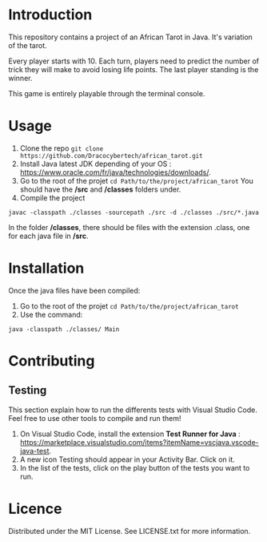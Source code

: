 # Introduction
This repository contains a project of an African Tarot in Java. It's variation of the tarot.

Every player starts with 10. Each turn, players need to predict the number of trick they will make to avoid losing life points. The last player standing is the winner. 

This game is entirely playable through the terminal console.

# Usage
1. Clone the repo 
```git clone https://github.com/Dracocybertech/african_tarot.git```
2. Install Java latest JDK depending of your OS : https://www.oracle.com/fr/java/technologies/downloads/.
3. Go to the root of the projet
```cd Path/to/the/project/african_tarot```
You should have the **/src** and **/classes** folders under.
4. Compile the project
```
javac -classpath ./classes -sourcepath ./src -d ./classes ./src/*.java
```
In the folder **/classes**, there should be files with the extension .class, one for each java file in **/src**.

# Installation
Once the java files have been compiled:

1. Go to the root of the projet
```cd Path/to/the/project/african_tarot```
2. Use the command: 
```
java -classpath ./classes/ Main
```

# Contributing
## Testing
This section explain how to run the differents tests with Visual Studio Code. Feel free to use other tools to compile and run them!
1. On Visual Studio Code, install the extension **Test Runner for Java** : https://marketplace.visualstudio.com/items?itemName=vscjava.vscode-java-test.
2. A new icon Testing should appear in your Activity Bar. Click on it.
3. In the list of the tests, click on the play button of the tests you want to run.

# Licence
Distributed under the MIT License. See LICENSE.txt for more information.
